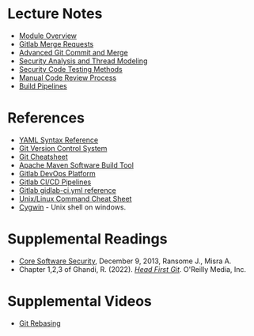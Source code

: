# Lecture Notes
- [Module Overview](notes/cpsc4970-m2-intro.pdf)
- [Gitlab Merge Requests](notes/cpsc4970-m2-git-commit-merge.pdf)
- [Advanced Git Commit and Merge](notes/cpsc4970-m2-git-commit-merge.pdf)
- [Security Analysis and Thread Modeling](notes/cpsc4970-m2-security-analysis.pdf)
- [Security Code Testing Methods](notes/cpsc4970-m2-testing-methods.pdf)
- [Manual Code Review Process](notes/cpsc4970-m2-code-review.pdf)
- [Build Pipelines](notes/cpsc4970-m2-gitlab-pipelines.pdf)

# References
- [YAML Syntax Reference](https://docs.ansible.com/ansible/latest/reference_appendices/YAMLSyntax.html)
- [Git Version Control System](https://git-scm.com/)
- [Git Cheatsheet](https://education.github.com/git-cheat-sheet-education.pdf)
- [Apache Maven Software Build Tool](https://maven.apache.org/)
- [Gitlab DevOps Platform](https://docs.gitlab.com/ee/#the-entire-devops-lifecycle)
- [Gitlab CI/CD Pipelines](https://docs.gitlab.com/ee/ci/pipelines/)
- [Gitlab gidlab-ci.yml reference](https://docs.gitlab.com/ee/ci/yaml/gitlab_ci_yaml.html)
- [Unix/Linux Command Cheat Sheet](https://fosswire.com/post/2007/08/unixlinux-command-cheat-sheet/)
- [Cygwin](https://www.cygwin.com/) - Unix shell on windows.

# Supplemental Readings
- [Core Software Security](https://www.amazon.com/Core-Software-Security-Source-ebook-dp-B00HSSC0LY/dp/B00HSSC0LY), December 9, 2013, Ransome J., Misra A.
- Chapter 1,2,3 of Ghandi, R. (2022). [*Head First Git*](https://learning.oreilly.com/library/view/head-first-git/9781492092506/). O'Reilly Media, Inc.

# Supplemental Videos
- [Git Rebasing](https://youtu.be/_UZEXUrj-Ds)


